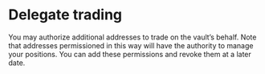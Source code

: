 # Delegate trading

You may authorize additional addresses to trade on the vault’s behalf. Note that addresses permissioned in this way will have the authority to manage your positions. You can add these permissions and revoke them at a later date.
